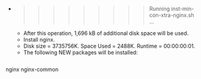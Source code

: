 * >>>>>>>>> Running inst-min-con-xtra-nginx.sh ...
  * After this operation, 1,696 kB of additional disk space will be used.
  * Install nginx.
  * Disk size = 3735756K. Space Used = 2488K. Runtime = 00:00:00:01.
  * The following NEW packages will be installed:
  ```bash
nginx nginx-common
  ```
